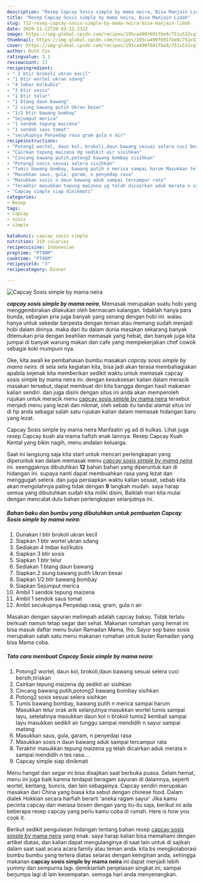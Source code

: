 ```yaml
---
description: "Resep Capcay Sosis simple by mama neira, Bisa Manjain Lidah"
title: "Resep Capcay Sosis simple by mama neira, Bisa Manjain Lidah"
slug: 732-resep-capcay-sosis-simple-by-mama-neira-bisa-manjain-lidah
date: 2020-11-12T20:43:12.232Z
image: https://img-global.cpcdn.com/recipes/195ca490f691fbe8/751x532cq70/capcay-sosis-simple-by-mama-neira-foto-resep-utama.jpg
thumbnail: https://img-global.cpcdn.com/recipes/195ca490f691fbe8/751x532cq70/capcay-sosis-simple-by-mama-neira-foto-resep-utama.jpg
cover: https://img-global.cpcdn.com/recipes/195ca490f691fbe8/751x532cq70/capcay-sosis-simple-by-mama-neira-foto-resep-utama.jpg
author: Ruth Cox
ratingvalue: 3.1
reviewcount: 13
recipeingredient:
- " I btir brokoli ukran kecil"
- "1 btir wortel ukran sdang"
- "4 lmbar kolkubis"
- "3 btir sosis"
- "1 btir telur"
- "1 btang daun bawang"
- "2 siung bawang putih Ukran besar"
- "1/2 btir bawang bombay"
- "Sejumput merica"
- "1 sendok tepung maizena"
- "1 sendok saus tomat"
- "secukupnya Penyedap rasa gram gula n air"
recipeinstructions:
- "Potong2 wortel, daun kol, brokoli,daun bawang sesuai selera cuci bersih,tiriskan"
- "Cairkan tepung maizena dg sedikit air sisihkan"
- "Cincang bawang putih,potong2 bawang bombay sisihkan"
- "Potong2 sosis sesuai selera sisihkan"
- "Tumis bawang bombay, bawang putih n merica sampai harum Masukkan telur orak arik selanjutnya masukkan wortel tumis sampai layu, setelahnya masukkan daun kol n brokoli tumis2 kembali sampai layu masukkan sedikit air tunggu sampai mendidih n sayur sampai matang"
- "Masukkan saus, gula, garam, n penyedap rasa"
- "Masukkan sosis n daun bawang aduk sampai tercampur rata"
- "Terakhir masukkan tepung maizena yg telah dicairkan aduk merata n sampai mendidih n tes rasa...."
- "Capcay simple siap dinikmati"
categories:
- Resep
tags:
- capcay
- sosis
- simple

katakunci: capcay sosis simple 
nutrition: 219 calories
recipecuisine: Indonesian
preptime: "PT40M"
cooktime: "PT46M"
recipeyield: "3"
recipecategory: Dinner

---
```



![Capcay Sosis simple by mama neira](https://img-global.cpcdn.com/recipes/195ca490f691fbe8/751x532cq70/capcay-sosis-simple-by-mama-neira-foto-resep-utama.jpg)

<b><i>capcay sosis simple by mama neira</i></b>, Memasak merupakan suatu hobi yang menggembirakan dilakukan oleh bermacam kalangan. tidaklah hanya para bunda, sebagian pria juga banyak yang senang dengan hobi ini. walau hanya untuk sekedar berpesta dengan teman atau memang sudah menjadi hobi dalam dirinya. maka dari itu dalam dunia masakan sekarang banyak ditemukan pria dengan keahlian memasak yang hebat, dan banyak juga kita jumpai di banyak warung makan dan cafe yang mempekerjakan chef cowok sebagai koki mumpuni nya.

Oke, kita awali ke pembahasan bumbu masakan <i>capcay sosis simple by mama neira</i>. di sela sela kegiatan kita, bisa jadi akan terasa membahagiakan apabila sejenak kita memberikan sedikit waktu untuk memasak capcay sosis simple by mama neira ini. dengan kesuksesan kalian dalam meracik masakan tersebut, dapat membuat diri kita bangga dengan hasil makanan kalian sendiri. dan juga disini dengan situs ini anda akan memperoleh rujukan untuk meracik menu <u>capcay sosis simple by mama neira</u> tersebut menjadi menu yang lezat dan nikmat, oleh sebab itu tandai alamat situs ini di hp anda sebagai salah satu rujukan kalian dalam memasak hidangan baru yang lezat.

Capcay Sosis simple by mama neira Manfaatin yg ad di kulkas. Lihat juga resep Capcay kuah ala mama hafizh enak lainnya. Resep Capcay Kuah Kental yang bikin nagih, menu andalan keluarga.


Saat ini langsung saja kita start untuk mencari perlengkapan yang diperuntuk kan dalam memasak menu <u><i>capcay sosis simple by mama neira</i></u> ini. seenggaknya dibutuhkan <b>12</b> bahan bahan yang diperuntuk kan di hidangan ini. supaya nanti dapat membuahkan rasa yang lezat dan menggugah selera. dan juga persiapkan waktu kalian sesaat, sebab kita akan mengolahnya paling tidak dengan <b>9</b> langkah mudah. saya harap semua yang dibutuhkan sudah kita miliki disini, Baiklah mari kita mulai dengan mencatat dulu bahan perlengkapan selanjutnya ini.

<!--inarticleads1-->

##### Bahan baku dan bumbu yang dibutuhkan untuk pembuatan Capcay Sosis simple by mama neira:

1. Gunakan  I btir brokoli ukran kecil
1. Siapkan 1 btir wortel ukran sdang
1. Sediakan 4 lmbar kol/kubis
1. Siapkan 3 btir sosis
1. Siapkan 1 btir telur
1. Sediakan 1 btang daun bawang
1. Siapkan 2 siung bawang putih Ukran besar
1. Siapkan 1/2 btir bawang bombay
1. Siapkan Sejumput merica
1. Ambil 1 sendok tepung maizena
1. Ambil 1 sendok saus tomat
1. Ambil secukupnya Penyedap rasa, gram, gula n air


Masakan dengan sayuran melimpah adalah capcay bakso. Tidak terlalu berkuah namun tetap segar dan sehat. Makanan rumahan yang hemat ini bisa masuk daftar menu bulan Ramadan Mama, lho. Sayur sop baso sosis merupakan salah satu menu makanan rumahan untuk bulan Ramadan yang bisa Mama coba. 

<!--inarticleads2-->

##### Tata cara membuat Capcay Sosis simple by mama neira:

1. Potong2 wortel, daun kol, brokoli,daun bawang sesuai selera cuci bersih,tiriskan
1. Cairkan tepung maizena dg sedikit air sisihkan
1. Cincang bawang putih,potong2 bawang bombay sisihkan
1. Potong2 sosis sesuai selera sisihkan
1. Tumis bawang bombay, bawang putih n merica sampai harum Masukkan telur orak arik selanjutnya masukkan wortel tumis sampai layu, setelahnya masukkan daun kol n brokoli tumis2 kembali sampai layu masukkan sedikit air tunggu sampai mendidih n sayur sampai matang
1. Masukkan saus, gula, garam, n penyedap rasa
1. Masukkan sosis n daun bawang aduk sampai tercampur rata
1. Terakhir masukkan tepung maizena yg telah dicairkan aduk merata n sampai mendidih n tes rasa....
1. Capcay simple siap dinikmati


Menu hangat dan segar ini bisa disajikan saat berbuka puasa. Selain hemat, menu ini juga baik karena terdapat beragam sayuran di dalamnya, seperti wortel, kentang, buncis, dan lain sebagainya. Capcay sendiri merupakan masakan dari China yang biasa kita sebut dengan chinese food. Dalam dialek Hokkian secara harfiah berarti &#39;aneka ragam sayur&#39; Jika kamu pecinta capcay dan merasa bosen dengan yang itu-itu saja, berikut ini ada beberapa resep capcay yang perlu kamu coba di rumah. Here is how you cook it. 

Berikut sedikit pengulasan hidangan tentang bahan resep <u>capcay sosis simple by mama neira</u> yang enak. saya harap kalian bisa memahami dengan artikel diatas, dan kalian dapat mengulanginya di saat lain untuk di sajikan dalam saat saat acara acara family atau teman anda. kita bs mengkolaborasi bumbu bumbu yang tertera diatas selaras dengan keinginan anda, sehingga makanan <b>capcay sosis simple by mama neira</b> ini dapat menjadi lebih yummy dan sempurna lagi. demikianlah penjelasan singkat ini, sampai berjumpa lagi di lain kesempatan. semoga hari anda menyenangkan.
